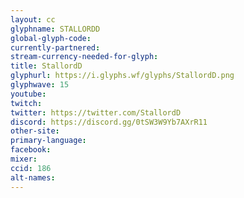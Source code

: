 ```yaml
---
layout: cc
glyphname: STALLORDD
global-glyph-code: 
currently-partnered: 
stream-currency-needed-for-glyph: 
title: StallordD
glyphurl: https://i.glyphs.wf/glyphs/StallordD.png
glyphwave: 15
youtube: 
twitch: 
twitter: https://twitter.com/StallordD
discord: https://discord.gg/0tSW3W9Yb7AXrR11
other-site: 
primary-language: 
facebook: 
mixer: 
ccid: 186
alt-names: 
---
```



